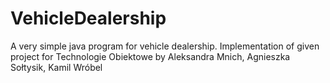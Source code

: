 # VehicleDealership
A very simple java program for vehicle dealership. 
Implementation of given project for Technologie Obiektowe by Aleksandra Mnich, Agnieszka Sołtysik, Kamil Wróbel
